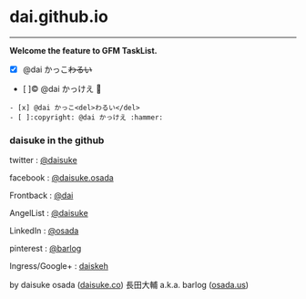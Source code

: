 dai.github.io
=============

* * * 

**Welcome the feature to GFM TaskList.**

- [x] @dai かっこ<del>わるい</del>
- [ ]:copyright: @dai かっけえ :hammer:

```
- [x] @dai かっこ<del>わるい</del>
- [ ]:copyright: @dai かっけえ :hammer:
```


### daisuke in the github

twitter
:   [@daisuke](http://twitter.com/daisuke)

facebook
:   [@daisuke.osada](http://facebook.com/daisuke.osada)

Frontback
:   [@dai](http://frontback.me/dai)

AngelList
:   [@daisuke](http://angel.co/daisuke)

LinkedIn
:   [@osada](http://linkedin.com/in/osada)

pinterest
:   [@barlog](http://pinterest.com/barlog)

Ingress/Google+
:   [daiskeh](http://google.com/+daisukeosada)   

by daisuke osada ([daisuke.co](http://daisuke.co)) 長田大輔 a.k.a. barlog ([osada.us](http://osada.us))
